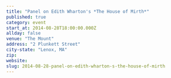 ```yaml
---
title: "Panel on Edith Wharton's *The House of Mirth*"
published: true
category: event
start_at: 2014-08-28T18:00:00.000Z
allday: false
venue: "The Mount"
address: "2 Plunkett Street"
city-state: "Lenox, MA"
zip:
website:
slug: 2014-08-28-panel-on-edith-wharton-s-the-house-of-mirth
---
```


